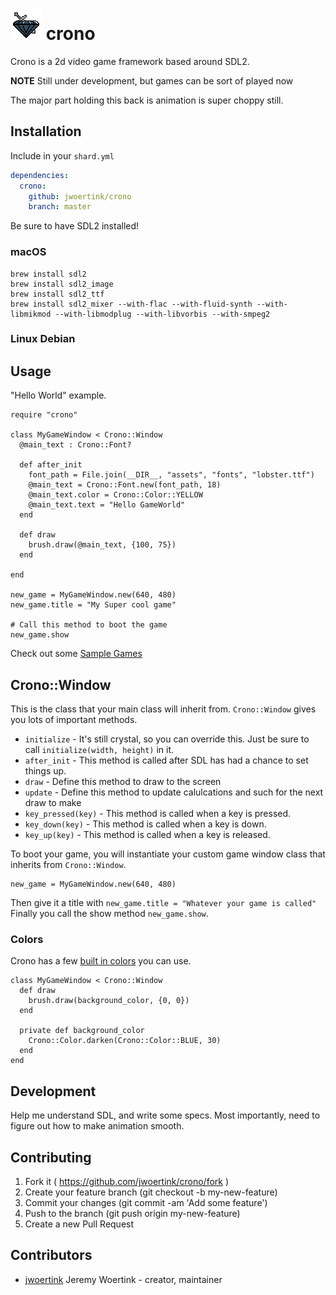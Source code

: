 # ![crono](logo.gif) crono

Crono is a 2d video game framework based around SDL2.

**NOTE** Still under development, but games can be sort of played now

The major part holding this back is animation is super choppy still. 

## Installation

Include in your `shard.yml`

```yml
dependencies:
  crono:
    github: jwoertink/crono
    branch: master
```

Be sure to have SDL2 installed!

### macOS

```
brew install sdl2
brew install sdl2_image
brew install sdl2_ttf
brew install sdl2_mixer --with-flac --with-fluid-synth --with-libmikmod --with-libmodplug --with-libvorbis --with-smpeg2
```

### Linux Debian


## Usage

"Hello World" example.

```crystal
require "crono"

class MyGameWindow < Crono::Window
  @main_text : Crono::Font?
  
  def after_init
    font_path = File.join(__DIR__, "assets", "fonts", "lobster.ttf")
    @main_text = Crono::Font.new(font_path, 18)
    @main_text.color = Crono::Color::YELLOW
    @main_text.text = "Hello GameWorld"
  end

  def draw
    brush.draw(@main_text, {100, 75})
  end

end

new_game = MyGameWindow.new(640, 480)
new_game.title = "My Super cool game"

# Call this method to boot the game
new_game.show
```

Check out some [Sample Games](https://github.com/jwoertink/crono-samples)

## Crono::Window

This is the class that your main class will inherit from. `Crono::Window` gives you lots of important methods.

* `initialize` - It's still crystal, so you can override this. Just be sure to call `initialize(width, height)` in it.
* `after_init` - This method is called after SDL has had a chance to set things up.
* `draw` - Define this method to draw to the screen
* `update` - Define this method to update calulcations and such for the next draw to make
* `key_pressed(key)` - This method is called when a key is pressed.
* `key_down(key)` - This method is called when a key is down.
* `key_up(key)` - This method is called when a key is released.

To boot your game, you will instantiate your custom game window class that inherits from `Crono::Window`. 
```
new_game = MyGameWindow.new(640, 480)
```

Then give it a title with `new_game.title = "Whatever your game is called"`
Finally you call the show method `new_game.show`.


### Colors
Crono has a few [built in colors](https://github.com/jwoertink/crono/blob/master/src/crono/color.cr#L4) you can use.

```crystal
class MyGameWindow < Crono::Window
  def draw
    brush.draw(background_color, {0, 0})
  end

  private def background_color
    Crono::Color.darken(Crono::Color::BLUE, 30)
  end
end
```


## Development

Help me understand SDL, and write some specs. 
Most importantly, need to figure out how to make animation smooth.

## Contributing

1. Fork it ( https://github.com/jwoertink/crono/fork )
2. Create your feature branch (git checkout -b my-new-feature)
3. Commit your changes (git commit -am 'Add some feature')
4. Push to the branch (git push origin my-new-feature)
5. Create a new Pull Request

## Contributors

- [jwoertink](https://github.com/jwoertink) Jeremy Woertink - creator, maintainer
